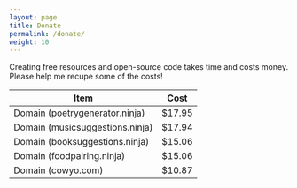```yaml
---
layout: page
title: Donate
permalink: /donate/
weight: 10
---
```


Creating free resources and open-source code takes time and costs money. Please help me recupe some of the costs! 

| Item | Cost |
| ---- | ----- |
| Domain (poetrygenerator.ninja) | $17.95 |
| Domain (musicsuggestions.ninja) | $17.94 |
| Domain (booksuggestions.ninja) | $15.06 |
| Domain (foodpairing.ninja) | $15.06 |
| Domain (cowyo.com) | $10.87 |

